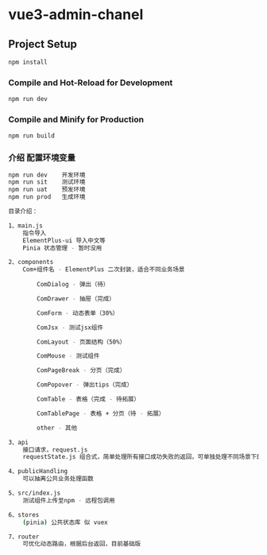 # vue3-admin-chanel

## Project Setup

```sh
npm install
```

### Compile and Hot-Reload for Development

```sh
npm run dev
```

### Compile and Minify for Production

```sh
npm run build
```

### 介绍 配置环境变量

```sh
npm run dev    开发环境
npm run sit    测试环境
npm run uat    预发环境
npm run prod   生成环境

目录介绍：

1、main.js
    指令导入
    ElementPlus-ui 导入中文等
    Pinia 状态管理 - 暂时没用

2、components
    Com+组件名 - ElementPlus 二次封装，适合不同业务场景
    
        ComDialog - 弹出（待）

        ComDrawer - 抽屉（完成）

        ComForm - 动态表单（30%）

        ComJsx - 测试jsx组件

        ComLayout - 页面结构（50%）

        ComMouse - 测试组件

        ComPageBreak - 分页（完成）

        ComPopover - 弹出tips（完成）

        ComTable - 表格（完成 - 待拓展）

        ComTablePage - 表格 + 分页（待 - 拓展）

        other - 其他

3、api
    接口请求，request.js
    requestState.js 组合式，简单处理所有接口成功失败的返回，可单独处理不同场景下的提示等

4、publicHandling
    可以抽离公共业务处理函数

5、src/index.js
    测试组件上传至npm - 远程包调用

6、stores
    (pinia) 公共状态库 似 vuex 

7、router
    可优化动态路由，根据后台返回，目前基础版

```
